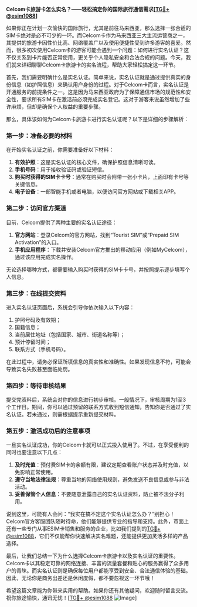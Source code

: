 **Celcom卡旅游卡怎么实名？——轻松搞定你的国际旅行通信需求[[TG💪+ @esim1088](https://t.me/s/esim1088)]**

如果你正在计划一次愉快的国际旅行，尤其是前往马来西亚，那么选择一张合适的SIM卡绝对是必不可少的一环。而Celcom卡作为马来西亚三大主流运营商之一，其提供的旅游卡因性价比高、网络覆盖广以及使用便捷性受到许多游客的喜爱。然而，很多初次使用Celcom卡的游客可能会遇到一个问题：如何进行实名认证？这不仅关系到卡片能否正常使用，更关乎个人隐私安全和合法合规的问题。今天，我们就来详细聊聊Celcom卡旅游卡的实名流程，帮助大家轻松搞定这一环节。

首先，我们需要明确什么是实名认证。简单来说，实名认证就是通过提供真实的身份信息（如护照信息）来确认用户身份的过程。对于Celcom卡而言，实名认证是开通服务的前提条件之一。这是因为马来西亚政府为了保障通信市场的规范性和安全性，要求所有SIM卡在激活前必须完成实名登记。这对于游客来说虽然增加了些许麻烦，但却是确保个人权益的重要步骤。

那么，具体该如何为Celcom卡旅游卡进行实名认证呢？以下是详细的步骤解析：

### **第一步：准备必要的材料**
在开始实名认证之前，你需要准备好以下材料：
1. **有效护照**：这是实名认证的核心文件，确保护照信息清晰可读。
2. **手机号码**：用于接收验证码或验证短信。
3. **购买时获得的SIM卡卡号**：通常在购买时会附带一张小卡片，上面印有卡号等关键信息。
4. **电子设备**：一部智能手机或者电脑，以便访问官方网站或下载相关APP。

### **第二步：访问官方渠道**
目前，Celcom提供了两种主要的实名认证途径：
1. **官方网站**：登录Celcom的官方网站，找到“Tourist SIM”或“Prepaid SIM Activation”的入口。
2. **手机应用程序**：下载并安装Celcom官方推出的移动应用（例如MyCelcom），通过该应用完成实名操作。

无论选择哪种方式，都需要输入购买时获得的SIM卡卡号，并按照提示逐步填写个人信息。

### **第三步：在线提交资料**
进入实名认证页面后，系统会引导你依次输入以下内容：
1. 护照号码及有效期；
2. 国籍信息；
3. 当前居住地址（包括国家、城市、街道名称等）；
4. 预计停留时间；
5. 联系方式（手机号码）。

在此过程中，请务必保证所填信息的真实性和准确性。如果发现信息不符，可能会导致实名失败甚至面临处罚。

### **第四步：等待审核结果**
提交完资料后，系统会对你的信息进行初步审核。一般情况下，审核周期为1至3个工作日。期间，你可以通过预留的联系方式收到短信通知，告知你是否通过了实名认证。若未通过，则需根据提示重新提交材料。

### **第五步：激活成功后的注意事项**
一旦实名认证成功，你的Celcom卡就可以正式投入使用了。不过，在享受便利的同时也要注意以下几点：
1. **及时充值**：预付费SIM卡的余额有限，建议定期查看账户状态并及时充值，以免影响正常使用。
2. **遵守当地法律法规**：尊重当地的网络使用规则，避免发送不良信息或参与非法活动。
3. **妥善保管个人信息**：不要随意泄露自己的实名认证资料，防止被不法分子利用。

说到这里，可能有人会问：“我实在搞不定这个实名认证怎么办？”别担心！Celcom官方客服团队随时待命，他们能够提供专业的指导和支持。此外，市面上还有一些专门从事ESIM卡销售和服务的企业，比如我们提到的[TG💪+ @esim1088](https://t.me/s/esim1088)，它们不仅能帮你快速解决实名难题，还能提供更加灵活多样的产品选择。

最后，让我们总结一下为什么选择Celcom卡旅游卡以及实名认证的重要性。Celcom卡以其稳定可靠的网络连接、丰富的流量套餐和贴心的服务赢得了众多用户的青睐。而实名认证则是确保每位用户都能享受到安全、合法通信体验的基础。因此，无论你是商务出差还是休闲度假，都不要忽视这一环节哦！

希望这篇文章能为你带来实用的帮助。如果你还有其他疑问，欢迎随时留言交流。祝你旅途愉快，通讯无忧！[[TG💪+ @esim1088](https://t.me/s/esim1088) ![Image](https://i.postimg.cc/4NQfJmqS/Snipaste-2025-05-13-00-14-12.png)]
